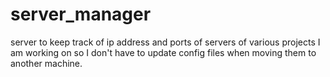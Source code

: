 # server_manager
server to keep track of ip address and ports of servers of various projects I am working on so I don't have to update config files when moving them to another machine.
